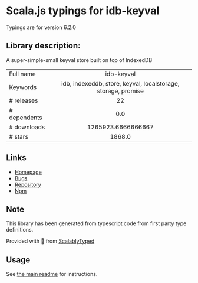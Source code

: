 
# Scala.js typings for idb-keyval

Typings are for version 6.2.0

## Library description:
A super-simple-small keyval store built on top of IndexedDB

|                    |                 |
| ------------------ | :-------------: |
| Full name          | idb-keyval |
| Keywords           | idb, indexeddb, store, keyval, localstorage, storage, promise |
| # releases         | 22 |
| # dependents       | 0.0 |
| # downloads        | 1265923.6666666667 |
| # stars            | 1868.0 |

## Links
- [Homepage](https://github.com/jakearchibald/idb-keyval#readme)
- [Bugs](https://github.com/jakearchibald/idb-keyval/issues)
- [Repository](https://github.com/jakearchibald/idb-keyval)
- [Npm](https://www.npmjs.com/package/idb-keyval)
    


## Note
This library has been generated from typescript code from first party type definitions.

Provided with :purple_heart: from [ScalablyTyped](https://github.com/oyvindberg/ScalablyTyped)

## Usage
See [the main readme](../../readme.md) for instructions.


